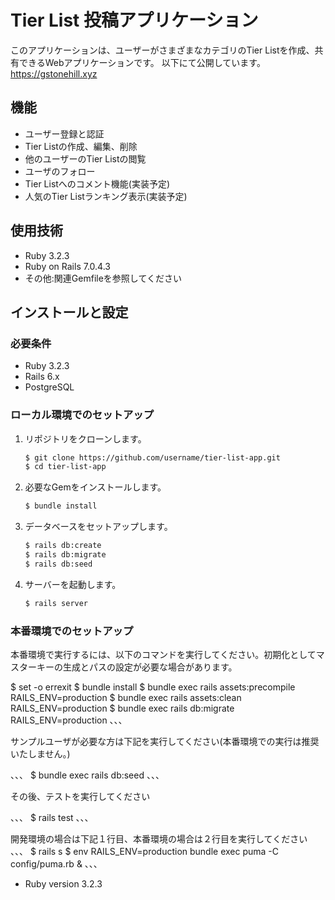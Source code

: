 # Tier List 投稿アプリケーション

このアプリケーションは、ユーザーがさまざまなカテゴリのTier Listを作成、共有できるWebアプリケーションです。
以下にて公開しています。
https://gstonehill.xyz

## 機能

- ユーザー登録と認証
- Tier Listの作成、編集、削除
- 他のユーザーのTier Listの閲覧
- ユーザのフォロー
- Tier Listへのコメント機能(実装予定)
- 人気のTier Listランキング表示(実装予定)

## 使用技術

- Ruby 3.2.3
- Ruby on Rails 7.0.4.3
- その他:関連Gemfileを参照してください

## インストールと設定

### 必要条件

- Ruby 3.2.3
- Rails 6.x
- PostgreSQL

### ローカル環境でのセットアップ

1. リポジトリをクローンします。

    ```sh
    $ git clone https://github.com/username/tier-list-app.git
    $ cd tier-list-app
    ```

2. 必要なGemをインストールします。

    ```sh
    $ bundle install
    ```

3. データベースをセットアップします。

    ```sh
    $ rails db:create
    $ rails db:migrate
    $ rails db:seed
    ```

4. サーバーを起動します。

    ```sh
    $ rails server
    ```

### 本番環境でのセットアップ

本番環境で実行するには、以下のコマンドを実行してください。初期化としてマスターキーの生成とパスの設定が必要な場合があります。

$ set -o errexit
$ bundle install
$ bundle exec rails assets:precompile RAILS_ENV=production
$ bundle exec rails assets:clean RAILS_ENV=production
$ bundle exec rails db:migrate RAILS_ENV=production
、、、

サンプルユーザが必要な方は下記を実行してください(本番環境での実行は推奨いたしません。)

、、、
$ bundle exec rails db:seed
、、、

その後、テストを実行してください

、、、
$ rails test
、、、

開発環境の場合は下記１行目、本番環境の場合は２行目を実行してください
、、、
$ rails s
$ env RAILS_ENV=production  bundle exec puma -C config/puma.rb &
、、、
* Ruby version 3.2.3